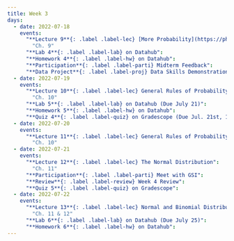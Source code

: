 ```yaml
---
title: Week 3
days:
  - date: 2022-07-18
    events:
      "**Lecture 9**{: .label .label-lec} [More Probability](https://ph142-ucb.github.io/su22/src/l10-more-probability.pdf)":
        "Ch. 9"
      "**Lab 4**{: .label .label-lab} on Datahub":
      "**Homework 4**{: .label .label-hw} on Datahub":
      "**Participation**{: .label .label-parti} Midterm Feedback":
      "**Data Project**{: .label .label-proj} Data Skills Demonstration Part I (Due 10:00 PM PST)":
  - date: 2022-07-19
    events:
      "**Lecture 10**{: .label .label-lec} General Rules of Probability": 
        "Ch. 10"
      "**Lab 5**{: .label .label-lab} on Datahub (Due July 21)":
      "**Homework 5**{: .label .label-hw} on Datahub":
      "**Quiz 4**{: .label .label-quiz} on Gradescope (Due Jul. 21st, 12:00 PM PST)":
  - date: 2022-07-20
    events:
      "**Lecture 11**{: .label .label-lec} General Rules of Probability Cont. - Conditional Probability, Bayes' Theorem":
        "Ch. 10"
  - date: 2022-07-21
    events:
      "**Lecture 12**{: .label .label-lec} The Normal Distribution":
        "Ch. 11"
      "**Participation**{: .label .label-parti} Meet with GSI":
      "**Review**{: .label .label-review} Week 4 Review":
      "**Quiz 5**{: .label .label-quiz} on Gradescope":
  - date: 2022-07-22
    events:
      "**Lecture 13**{: .label .label-lec} Normal and Binomial Distribution":
        "Ch. 11 & 12"
      "**Lab 6**{: .label .label-lab} on Datahub (Due July 25)":
      "**Homework 6**{: .label .label-hw} on Datahub":
---
```

